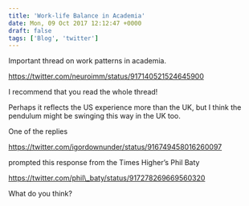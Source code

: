```yaml
---
title: 'Work-life Balance in Academia'
date: Mon, 09 Oct 2017 12:12:47 +0000
draft: false
tags: ['Blog', 'twitter']
---
```


Important thread on work patterns in academia.

https://twitter.com/neuroimm/status/917140521524645900

I recommend that you read the whole thread!

Perhaps it reflects the US experience more than the UK, but I think the pendulum might be swinging this way in the UK too.

One of the replies

https://twitter.com/igordownunder/status/916749458016260097

prompted this response from the Times Higher’s Phil Baty

https://twitter.com/phil\_baty/status/917278269669560320

What do you think?